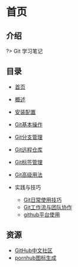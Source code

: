 # 首页

## 介绍

?> Git 学习笔记

## 目录

* [首页](README.md)
* [概述](sections/1.概述.md)
* [安装配置](sections/2.安装配置.md)
* [Git基本操作](sections/3.基础操作.md) 
* [Git分支管理](sections/4.分支管理.md) 

* [Git远程仓库](sections/5.远程仓库.md)

* [Git标签管理](sections/6.标签管理.md) 

* [Git高级用法](sections/7.高级用法.md)

* 实践与技巧
  * [Git日常使用技巧](sections/8.实践与技巧/Git日常使用技巧.md)
  * [Git工作流与团队协作](sections/8.实践与技巧/Git工作流与团队协作.md)
  * [github平台使用](sections/8.实践与技巧/github.md)



## 资源

- [GitHub中文社区](https://www.githubs.cn/)
- [pornhub图标生成](https://www.logoly.pro/#/)
